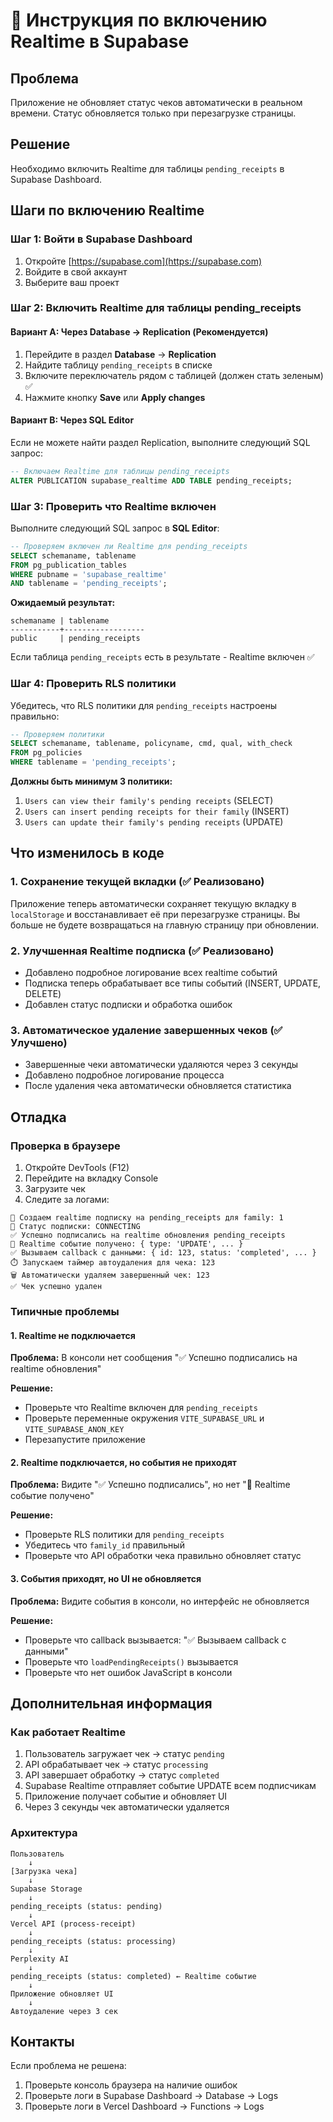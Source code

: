 # 🔔 Инструкция по включению Realtime в Supabase

## Проблема

Приложение не обновляет статус чеков автоматически в реальном времени. Статус обновляется только при перезагрузке страницы.

## Решение

Необходимо включить Realtime для таблицы `pending_receipts` в Supabase Dashboard.

## Шаги по включению Realtime

### Шаг 1: Войти в Supabase Dashboard

1. Откройте [https://supabase.com](https://supabase.com)
2. Войдите в свой аккаунт
3. Выберите ваш проект

### Шаг 2: Включить Realtime для таблицы pending_receipts

#### Вариант A: Через Database → Replication (Рекомендуется)

1. Перейдите в раздел **Database** → **Replication**
2. Найдите таблицу `pending_receipts` в списке
3. Включите переключатель рядом с таблицей (должен стать зеленым) ✅
4. Нажмите кнопку **Save** или **Apply changes**

#### Вариант B: Через SQL Editor

Если не можете найти раздел Replication, выполните следующий SQL запрос:

```sql
-- Включаем Realtime для таблицы pending_receipts
ALTER PUBLICATION supabase_realtime ADD TABLE pending_receipts;
```

### Шаг 3: Проверить что Realtime включен

Выполните следующий SQL запрос в **SQL Editor**:

```sql
-- Проверяем включен ли Realtime для pending_receipts
SELECT schemaname, tablename 
FROM pg_publication_tables 
WHERE pubname = 'supabase_realtime'
AND tablename = 'pending_receipts';
```

**Ожидаемый результат:**
```
schemaname | tablename
-----------+------------------
public     | pending_receipts
```

Если таблица `pending_receipts` есть в результате - Realtime включен ✅

### Шаг 4: Проверить RLS политики

Убедитесь, что RLS политики для `pending_receipts` настроены правильно:

```sql
-- Проверяем политики
SELECT schemaname, tablename, policyname, cmd, qual, with_check
FROM pg_policies
WHERE tablename = 'pending_receipts';
```

**Должны быть минимум 3 политики:**
1. `Users can view their family's pending receipts` (SELECT)
2. `Users can insert pending receipts for their family` (INSERT)
3. `Users can update their family's pending receipts` (UPDATE)

## Что изменилось в коде

### 1. Сохранение текущей вкладки (✅ Реализовано)

Приложение теперь автоматически сохраняет текущую вкладку в `localStorage` и восстанавливает её при перезагрузке страницы. Вы больше не будете возвращаться на главную страницу при обновлении.

### 2. Улучшенная Realtime подписка (✅ Реализовано)

- Добавлено подробное логирование всех realtime событий
- Подписка теперь обрабатывает все типы событий (INSERT, UPDATE, DELETE)
- Добавлен статус подписки и обработка ошибок

### 3. Автоматическое удаление завершенных чеков (✅ Улучшено)

- Завершенные чеки автоматически удаляются через 3 секунды
- Добавлено подробное логирование процесса
- После удаления чека автоматически обновляется статистика

## Отладка

### Проверка в браузере

1. Откройте DevTools (F12)
2. Перейдите на вкладку Console
3. Загрузите чек
4. Следите за логами:

```
🔔 Создаем realtime подписку на pending_receipts для family: 1
📡 Статус подписки: CONNECTING
✅ Успешно подписались на realtime обновления pending_receipts
📡 Realtime событие получено: { type: 'UPDATE', ... }
✅ Вызываем callback с данными: { id: 123, status: 'completed', ... }
⏱️ Запускаем таймер автоудаления для чека: 123
🗑️ Автоматически удаляем завершенный чек: 123
✅ Чек успешно удален
```

### Типичные проблемы

#### 1. Realtime не подключается

**Проблема:** В консоли нет сообщения "✅ Успешно подписались на realtime обновления"

**Решение:**
- Проверьте что Realtime включен для `pending_receipts`
- Проверьте переменные окружения `VITE_SUPABASE_URL` и `VITE_SUPABASE_ANON_KEY`
- Перезапустите приложение

#### 2. Realtime подключается, но события не приходят

**Проблема:** Видите "✅ Успешно подписались", но нет "📡 Realtime событие получено"

**Решение:**
- Проверьте RLS политики для `pending_receipts`
- Убедитесь что `family_id` правильный
- Проверьте что API обработки чека правильно обновляет статус

#### 3. События приходят, но UI не обновляется

**Проблема:** Видите события в консоли, но интерфейс не обновляется

**Решение:**
- Проверьте что callback вызывается: "✅ Вызываем callback с данными"
- Проверьте что `loadPendingReceipts()` вызывается
- Проверьте что нет ошибок JavaScript в консоли

## Дополнительная информация

### Как работает Realtime

1. Пользователь загружает чек → статус `pending`
2. API обрабатывает чек → статус `processing`
3. API завершает обработку → статус `completed`
4. Supabase Realtime отправляет событие UPDATE всем подписчикам
5. Приложение получает событие и обновляет UI
6. Через 3 секунды чек автоматически удаляется

### Архитектура

```
Пользователь
    ↓
[Загрузка чека]
    ↓
Supabase Storage
    ↓
pending_receipts (status: pending)
    ↓
Vercel API (process-receipt)
    ↓
pending_receipts (status: processing)
    ↓
Perplexity AI
    ↓
pending_receipts (status: completed) ← Realtime событие
    ↓
Приложение обновляет UI
    ↓
Автоудаление через 3 сек
```

## Контакты

Если проблема не решена:
1. Проверьте консоль браузера на наличие ошибок
2. Проверьте логи в Supabase Dashboard → Database → Logs
3. Проверьте логи в Vercel Dashboard → Functions → Logs

